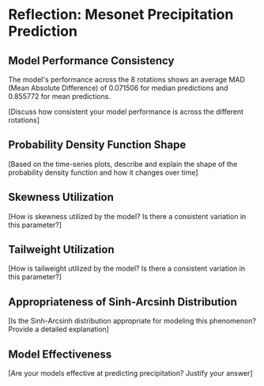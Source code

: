 # Reflection: Mesonet Precipitation Prediction

## Model Performance Consistency

The model's performance across the 8 rotations shows an average MAD (Mean Absolute Difference) of 0.071506 for median predictions and 0.855772 for mean predictions.

[Discuss how consistent your model performance is across the different rotations]

## Probability Density Function Shape

[Based on the time-series plots, describe and explain the shape of the probability density function and how it changes over time]

## Skewness Utilization

[How is skewness utilized by the model? Is there a consistent variation in this parameter?]

## Tailweight Utilization

[How is tailweight utilized by the model? Is there a consistent variation in this parameter?]

## Appropriateness of Sinh-Arcsinh Distribution

[Is the Sinh-Arcsinh distribution appropriate for modeling this phenomenon? Provide a detailed explanation]

## Model Effectiveness

[Are your models effective at predicting precipitation? Justify your answer]
